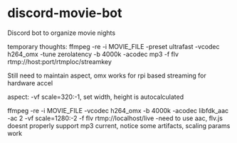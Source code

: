 # discord-movie-bot
Discord bot to organize movie nights

temporary thoughts:
 ffmpeg -re -i MOVIE_FILE -preset ultrafast -vcodec h264_omx -tune zerolatency -b 4000k -acodec mp3 -f flv rtmp://host:port/rtmploc/streamkey
 
 Still need to maintain aspect, omx works for rpi based streaming for hardware accel
 
aspect: -vf scale=320:-1, set width, height is autocalculated

ffmpeg -re -i MOVIE_FILE -vcodec h264_omx -b 4000k -acodec libfdk_aac -ac 2 -vf scale=1280:-2 -f flv rtmp://localhost/live
-need to use aac, flv.js doesnt properly support mp3 current, notice some artifacts, scaling params work
